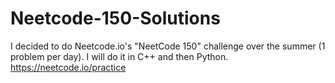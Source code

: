 # Neetcode-150-Solutions
I decided to do Neetcode.io's "NeetCode 150" challenge over the summer (1 problem per day). I will do it in C++ and then Python.
https://neetcode.io/practice
